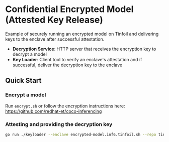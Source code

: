 # Confidential Encrypted Model (Attested Key Release)

Example of securely running an encrypted model on Tinfoil and delivering keys to the enclave after successful attestation.

- **Decryption Service**: HTTP server that receives the encryption key to decrypt a model
- **Key Loader**: Client tool to verify an enclave's attestation and if successful, deliver the decryption key to the enclave

## Quick Start

### Encrypt a model

Run `encrypt.sh` or follow the encryption instructions here: https://github.com/redhat-et/coco-inferencing

### Attesting and providing the decryption key

```bash
go run ./keyloader --enclave encrypted-model.inf6.tinfoil.sh --repo tinfoilsh/confidential-encrypted-model --key private.pem
```
